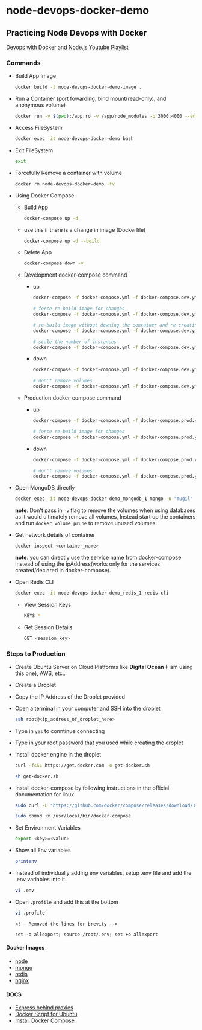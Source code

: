 # node-devops-docker-demo

## Practicing Node Devops with Docker

[Devops with Docker and Node.js Youtube Playlist](https://www.youtube.com/playlist?list=PL8VzFQ8k4U1JEu7BLraz8MdKJILJir7oY)

### Commands

- Build App Image

  ```sh
  docker build -t node-devops-docker-demo-image .
  ```

- Run a Container (port fowarding, bind mount(read-only), and anonymous volume)

  ```sh
  docker run -v $(pwd):/app:ro -v /app/node_modules -p 3000:4000 --env-file ./.env -d --name node-devops-docker-demo node-devops-docker-demo-image
  ```

- Access FileSystem

  ```sh
  docker exec -it node-devops-docker-demo bash
  ```

- Exit FileSystem

  ```sh
  exit
  ```

- Forcefully Remove a container with volume

  ```sh
  docker rm node-devops-docker-demo -fv
  ```

- Using Docker Compose

  - Build App

    ```sh
    docker-compose up -d
    ```
  
  - use this if there is a change in image (Dockerfile)

    ```sh
    docker-compose up -d --build
    ```

  - Delete App

    ```sh
    docker-compose down -v
    ```

  - Development docker-compose command

    - up
  
      ```sh
      docker-compose -f docker-compose.yml -f docker-compose.dev.yml up -d

      # force re-build image for changes
      docker-compose -f docker-compose.yml -f docker-compose.dev.yml up -d --build

      # re-build image without downing the container and re creating anonymous volumes
      docker-compose -f docker-compose.yml -f docker-compose.dev.yml up -d --build -V

      # scale the number of instances
      docker-compose -f docker-compose.yml -f docker-compose.dev.yml up -d --scale node-app=2
      ```

    - down

      ```sh
      docker-compose -f docker-compose.yml -f docker-compose.dev.yml down -v

      # don't remove volumes
      docker-compose -f docker-compose.yml -f docker-compose.dev.yml down
      ```

  - Production docker-compose command

    - up
  
      ```sh
      docker-compose -f docker-compose.yml -f docker-compose.prod.yml up -d

      # force re-build image for changes
      docker-compose -f docker-compose.yml -f docker-compose.prod.yml up -d --build
      ```

    - down

      ```sh
      docker-compose -f docker-compose.yml -f docker-compose.prod.yml down -v

      # don't remove volumes
      docker-compose -f docker-compose.yml -f docker-compose.prod.yml down
      ```

- Open MongoDB directly

  ```sh
  docker exec -it node-devops-docker-demo_mongodb_1 mongo -u "mugil" -p "mypassword"
  ```

  **note**: Don't pass in `-v` flag to remove the volumes when using databases as it would ultimately remove all volumes, Instead start up the containers and run `docker volume prune` to remove unused volumes.

- Get network details of container

  ```sh
  docker inspect <container_name>
  ```

  **note**: you can directly use the service name from docker-compose instead of using the ipAddress(works only for the services created/declared in docker-compose).

- Open Redis CLI

  ```sh
  docker exec -it node-devops-docker-demo_redis_1 redis-cli
  ```

  - View Session Keys

    ```sh
    KEYS *
    ```

  - Get Session Details

    ```sh
    GET <session_key>
    ```

### Steps to Production

- Create Ubuntu Server on Cloud Platforms like **Digital Ocean** (I am using this one), AWS, etc..
- Create a Droplet
- Copy the IP Address of the Droplet provided
- Open a terminal in your computer and SSH into the droplet

  ```sh
  ssh root@<ip_address_of_droplet_here>
  ```

- Type in `yes` to conntinue connecting
- Type in your root password that you used while creating the droplet
- Install docker engine in the droplet

  ```sh
  curl -fsSL https://get.docker.com -o get-docker.sh

  sh get-docker.sh
  ```

- Install docker-compose by following instructions in the official documentation for linux

  ```sh
  sudo curl -L "https://github.com/docker/compose/releases/download/1.29.2/docker-compose-$(uname -s)-$(uname -m)" -o /usr/local/bin/docker-compose

  sudo chmod +x /usr/local/bin/docker-compose
  ```

- Set Environment Variables

  ```sh
  export <key>=<value>
  ```

- Show all Env variables

  ```sh
  printenv
  ```

- Instead of individually adding env variables, setup .env file and add the .env variables into it

  ```sh
  vi .env
  ```

- Open `.profile` and add this at the bottom

  ```sh
  vi .profile
  ```

  ```vim
  <!-- Removed the lines for brevity -->

  set -o allexport; source /root/.env; set +o allexport 
  ```

#### Docker Images

- [node](https://hub.docker.com/_/node)
- [mongo](https://hub.docker.com/_/mongo)
- [redis](https://hub.docker.com/_/redis)
- [nginx](https://hub.docker.com/_/nginx)

#### DOCS

- [Express behind proxies](https://expressjs.com/en/guide/behind-proxies.html)
- [Docker Script for Ubuntu](https://get.docker.com/)
- [Install Docker Compose](https://docs.docker.com/compose/install/)
